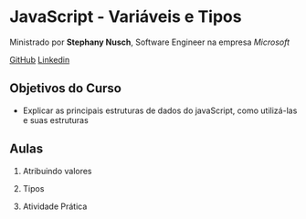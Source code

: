 # JavaScript - Variáveis e Tipos

Ministrado por **Stephany Nusch**, Software Engineer na empresa *Microsoft*

[GitHub](https://github.com/stebsnusch)
[Linkedin](https://www.linkedin.com/in/stephanynusch/)


## Objetivos do Curso

* Explicar as principais estruturas de dados do javaScript, como utilizá-las e suas estruturas

## Aulas

1. Atribuindo valores

2. Tipos

3. Atividade Prática
